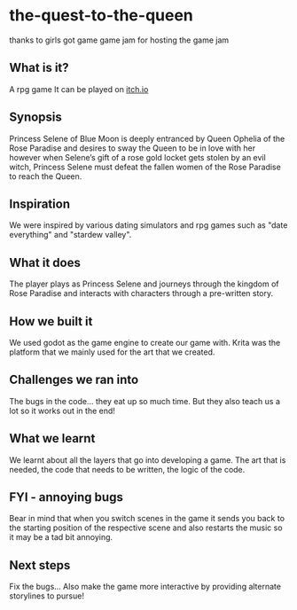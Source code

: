 # the-quest-to-the-queen
thanks to girls got game game jam for hosting the game jam

## What is it?
A rpg game
It can be played on [itch.io](https://fossilkeeper24.itch.io/the-quest-to-the-queen)

## Synopsis
Princess Selene of Blue Moon is deeply entranced by Queen Ophelia of the Rose Paradise and desires to sway the Queen to be in love with her however when Selene’s gift of a rose gold locket gets stolen by an evil witch, Princess Selene must defeat the fallen women of the Rose Paradise to reach the Queen.

## Inspiration
We were inspired by various dating simulators and rpg games such as "date everything" and "stardew valley".

## What it does
The player plays as Princess Selene and journeys through the kingdom of Rose Paradise and interacts with characters through a pre-written story.

## How we built it
We used godot as the game engine to create our game with. Krita was the platform that we mainly used for the art that we created.

## Challenges we ran into
The bugs in the code... they eat up so much time. But they also teach us a lot so it works out in the end!

## What we learnt
We learnt about all the layers that go into developing a game. The art that is needed, the code that needs to be written, the logic of the code.

## FYI - annoying bugs
Bear in mind that when you switch scenes in the game it sends you back to the starting position of the respective scene and also restarts the music so it may be a tad bit annoying.

## Next steps
Fix the bugs... 
Also make the game more interactive by providing alternate storylines to pursue!
